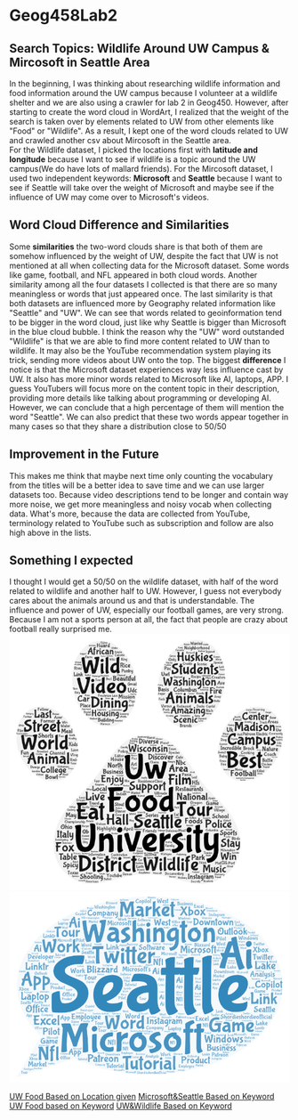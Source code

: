 # Geog458Lab2
## Search Topics: Wildlife Around UW Campus & Mircosoft in Seattle Area
In the beginning, I was thinking about researching wildlife information and food information around the UW campus because I volunteer at a wildlife shelter and we are also using a crawler for lab 2 in Geog450. However, after starting to create the word cloud in WordArt, I realized that the weight of the search is taken over by elements related to UW from other elements like "Food" or "Wildlife". As a result, I kept one of the word clouds related to UW and crawled another csv about Mircosoft in the Seattle area.   
For the Wildlife dataset, I picked the locations first with **latitude and longitude** because I want to see if wildlife is a topic around the UW campus(We do have lots of mallard friends). For the Mircosoft dataset, I used two independent keywords: **Microsoft** and **Seattle** because I want to see if Seattle will take over the weight of Microsoft and maybe see if the influence of UW may come over to Microsoft's videos. 

## Word Cloud Difference and Similarities
Some **similarities** the two-word clouds share is that both of them are somehow influenced by the weight of UW, despite the fact that UW is not mentioned at all when collecting data for the Microsoft dataset. Some words like game, football, and NFL appeared in both cloud words. Another similarity among all the four datasets I collected is that there are so many meaningless or words that just appeared once. The last similarity is that both datasets are influenced more by Geography related information like "Seattle" and "UW". We can see that words related to geoinformation tend to be bigger in the word cloud, just like why Seattle is bigger than Microsoft in the blue cloud bubble. I think the reason why the "UW" word outstanded "Wildlife" is that we are able to find more content related to UW than to wildlife. It may also be the YouTube recommendation system playing its trick, sending more videos about UW onto the top. 
The biggest **difference** I notice is that the Microsoft dataset experiences way less influence cast by UW. It also has more minor words related to Microsoft like AI, laptops, APP. I guess YouTubers will focus more on the content topic in their description, providing more details like talking about programming or developing AI. However, we can conclude that a high percentage of them will mention the word "Seattle". We can also predict that these two words appear together in many cases so that they share a distribution close to 50/50

## Improvement in the Future
This makes me think that maybe next time only counting the vocabulary from the titles will be a better idea to save time and we can use larger datasets too. Because video descriptions tend to be longer and contain way more noise, we get more meaningless and noisy vocab when collecting data. What's more, because the data are collected from YouTube, terminology related to YouTube such as subscription and follow are also high above in the lists.

## Something I expected
I thought I would get a 50/50 on the wildlife dataset, with half of the word related to wildlife and another half to UW. However, I guess not everybody cares about the animals around us and that is understandable. The influence and power of UW, especially our football games, are very strong. Because I am not a sports person at all, the fact that people are crazy about football really surprised me. 
![plot](img/wildlifelocation.png)
![plot](img/microsoft.png)

[UW Food Based on Location given](assets/locationfood.csv)
[Microsoft&Seattle Based on Keyword](assets/microsoft.csv)
[UW Food based on Keyword](assets/uwfood.csv)
[UW&Wildlife Based on Keyword](assets/uwfood.csv)
